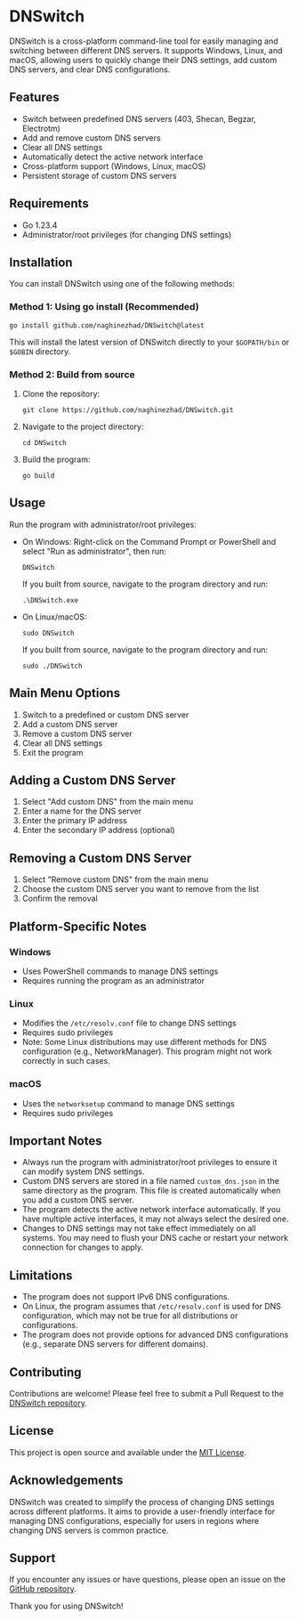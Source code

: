 # DNSwitch

DNSwitch is a cross-platform command-line tool for easily managing and switching between different DNS servers. It supports Windows, Linux, and macOS, allowing users to quickly change their DNS settings, add custom DNS servers, and clear DNS configurations.

## Features

- Switch between predefined DNS servers (403, Shecan, Begzar, Electrotm)
- Add and remove custom DNS servers
- Clear all DNS settings
- Automatically detect the active network interface
- Cross-platform support (Windows, Linux, macOS)
- Persistent storage of custom DNS servers

## Requirements

- Go 1.23.4
- Administrator/root privileges (for changing DNS settings)

## Installation

You can install DNSwitch using one of the following methods:

### Method 1: Using go install (Recommended)

```
go install github.com/naghinezhad/DNSwitch@latest
```

This will install the latest version of DNSwitch directly to your `$GOPATH/bin` or `$GOBIN` directory.

### Method 2: Build from source

1. Clone the repository:

   ```
   git clone https://github.com/naghinezhad/DNSwitch.git
   ```

2. Navigate to the project directory:

   ```
   cd DNSwitch
   ```

3. Build the program:
   ```
   go build
   ```

## Usage

Run the program with administrator/root privileges:

- On Windows:
  Right-click on the Command Prompt or PowerShell and select "Run as administrator", then run:

  ```
  DNSwitch
  ```

  If you built from source, navigate to the program directory and run:
  ```
  .\DNSwitch.exe
  ```

- On Linux/macOS:
  ```
  sudo DNSwitch
  ```

  If you built from source, navigate to the program directory and run:
  ```
  sudo ./DNSwitch
  ```

## Main Menu Options

1. Switch to a predefined or custom DNS server
2. Add a custom DNS server
3. Remove a custom DNS server
4. Clear all DNS settings
5. Exit the program

## Adding a Custom DNS Server

1. Select "Add custom DNS" from the main menu
2. Enter a name for the DNS server
3. Enter the primary IP address
4. Enter the secondary IP address (optional)

## Removing a Custom DNS Server

1. Select "Remove custom DNS" from the main menu
2. Choose the custom DNS server you want to remove from the list
3. Confirm the removal

## Platform-Specific Notes

### Windows

- Uses PowerShell commands to manage DNS settings
- Requires running the program as an administrator

### Linux

- Modifies the `/etc/resolv.conf` file to change DNS settings
- Requires sudo privileges
- Note: Some Linux distributions may use different methods for DNS configuration (e.g., NetworkManager). This program might not work correctly in such cases.

### macOS

- Uses the `networksetup` command to manage DNS settings
- Requires sudo privileges

## Important Notes

- Always run the program with administrator/root privileges to ensure it can modify system DNS settings.
- Custom DNS servers are stored in a file named `custom_dns.json` in the same directory as the program. This file is created automatically when you add a custom DNS server.
- The program detects the active network interface automatically. If you have multiple active interfaces, it may not always select the desired one.
- Changes to DNS settings may not take effect immediately on all systems. You may need to flush your DNS cache or restart your network connection for changes to apply.

## Limitations

- The program does not support IPv6 DNS configurations.
- On Linux, the program assumes that `/etc/resolv.conf` is used for DNS configuration, which may not be true for all distributions or configurations.
- The program does not provide options for advanced DNS configurations (e.g., separate DNS servers for different domains).

## Contributing

Contributions are welcome! Please feel free to submit a Pull Request to the [DNSwitch repository](https://github.com/naghinezhad/DNSwitch).

## License

This project is open source and available under the [MIT License](LICENSE).

## Acknowledgements

DNSwitch was created to simplify the process of changing DNS settings across different platforms. It aims to provide a user-friendly interface for managing DNS configurations, especially for users in regions where changing DNS servers is common practice.

## Support

If you encounter any issues or have questions, please open an issue on the [GitHub repository](https://github.com/naghinezhad/DNSwitch/issues).

Thank you for using DNSwitch!